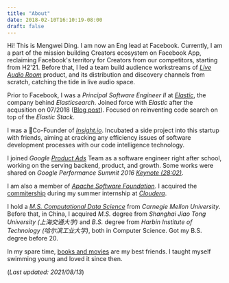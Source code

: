 ```yaml
---
title: "About"
date: 2018-02-10T16:10:19-08:00
draft: false
---
```


Hi! This is Mengwei Ding. I am now an Eng lead at Facebook. Currently, I am a part of the mission
building Creators ecosystem on Facebook App, reclaiming Facebook's territory for Creators from our competitors, starting from H2'21.
Before that, I led a team build audience workstreams of [*Live Audio Room*](https://about.fb.com/news/2021/06/live-audio-rooms-and-podcasts-on-facebook/) product, and its distribution and discovery channels from scratch, catching the tide in live audio space.

Prior to Facebook, I was a *Principal Software Engineer II* at [*Elastic*](https://elastic.co), the company
behind *Elasticsearch*. Joined force with *Elastic* after the acqusition on 07/2018
 ([Blog post](https://www.elastic.co/blog/welcome-insight-io-to-the-elastic-team)).
Focused on reinventing code search on top of the *Elastic Stack*.

I was a Co-Founder of [*Insight.io*](https://insight.io). Incubated a side project into this startup with friends, aiming
at cracking any efficiency issues of software development processes with our code intelligence technology.

I joined *Google* [*Product Ads*](https://www.google.com/retail/solutions/) Team as a software engineer
right after school, working on the serving backend, product, and growth.
Some works were shared on *Google Performance Summit 2016 [Keynote (28:02)](https://www.youtube.com/watch?v=JW1LS94wLJw)*.

I am also a member of [*Apache Software Foundation*](https://apache.org). I acquired the
[commitership](http://people.apache.org/committer-index.html#mengwei) during my summer internship at
[*Cloudera*](https://cloudera.com).

I hold a *[M.S. Computational Data Science](https://mcds.cs.cmu.edu/)*
from *Carnegie Mellon University*. Before that, in China, I acquired *M.S.* degree from *Shanghai Jiao Tong University
(上海交通大学)* and *B.S.* degree from *Harbin Institute of Technology
(哈尔滨工业大学)*, both in Computer Science. Got my B.S. degree before 20.

In my spare time, [books and movies](https://www.douban.com/people/lennard/)
are my best friends. I taught myself swimming young and loved it since then.

(*Last updated: 2021/08/13*)